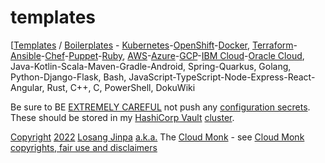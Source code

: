 # templates

[[Templates](https://DevopsCloud.io/doku.php?id=Templates) / [Boilerplates](https://DevopsCloud.io/doku.php?id=Boilerplates) - [Kubernetes](https://DevopsCloud.io/doku.php?id=Kubernetes)-[OpenShift](https://DevopsCloud.io/doku.php?id=OpenShift)-[Docker](https://DevopsCloud.io/doku.php?id=Docker), [Terraform](https://DevopsCloud.io/doku.php?id=Terraform)-[Ansible](https://DevopsCloud.io/doku.php?id=Ansible)-[Chef](https://DevopsCloud.io/doku.php?id=Chef)-[Puppet](https://DevopsCloud.io/doku.php?id=Puppet)-[Ruby](https://DevopsCloud.io/doku.php?id=Ruby), [AWS](https://DevopsCloud.io/doku.php?id=AWS)-[Azure](https://DevopsCloud.io/doku.php?id=Azure)-[GCP](https://DevopsCloud.io/doku.php?id=GCP)-[IBM Cloud](https://DevopsCloud.io/doku.php?id=IBM_Cloud)-[Oracle Cloud](https://DevopsCloud.io/doku.php?id=Oracle_Cloud), Java-Kotlin-Scala-Maven-Gradle-Android, Spring-Quarkus, Golang, Python-Django-Flask, Bash, JavaScript-TypeScript-Node-Express-React-Angular, Rust, C++, C, PowerShell, DokuWiki


Be sure to BE [EXTREMELY CAREFUL](https://DevopsCloud.io/doku.php?id=extremely_careful) not push any [configuration secrets](https://DevopsCloud.io/doku.php?id=configuration%20secrets). These should be stored in my [HashiCorp Vault](https://DevopsCloud.io/doku.php?id=HashiCorp_Vault) [cluster](https://DevopsCloud.io/doku.php?id=HashiCorp_Vault_cluster).

[Copyright](https://DevopsCloud.io/doku.php?id=Copyright) [2022](https://DevopsCloud.io/doku.php?id=2022) [Losang Jinpa](https://DevopsCloud.io/doku.php?id=Losang_Jinpa) [a.k.a.](https://DevopsCloud.io/doku.php?id=a.k.a.) The [Cloud Monk](https://DevopsCloud.io/doku.php?id=Cloud_Monk) - see [Cloud Monk copyrights, fair use and disclaimers](https://DevopsCloud.io/doku.php?id=Footer_navbar)